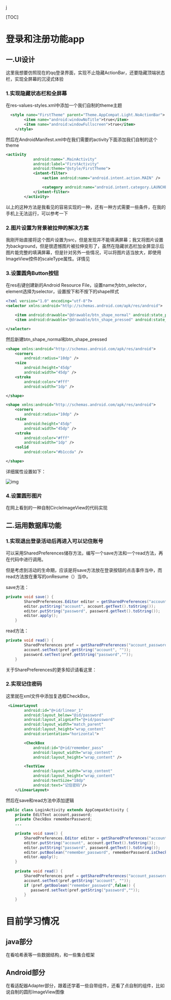 j

[TOC]



# 登录和注册功能app



## 一.UI设计

这里我想要仿照现在的qq登录界面，实现不止隐藏ActionBar，还要隐藏顶端状态栏，实现全屏幕的沉浸式体验

### 1.实现隐藏状态栏和全屏幕

在res-values-styles.xml中添加一个我们自制的theme主题

```xml
  <style name="FirstTheme" parent="Theme.AppCompat.Light.NoActionBar">
        <item name="android:windowNoTitle">true</item>
        <item name="android:windowFullscreen">true</item>
    </style>
```

然后在AndroidManifest.xml中在我们需要的activity下面添加我们自制的这个theme

```xml
<activity
            android:name=".MainActivity"
            android:label="FirstActivity"
            android:theme="@style/FirstTheme">
            <intent-filter>
                <action android:name="android.intent.action.MAIN" />

                <category android:name="android.intent.category.LAUNCHER" />
            </intent-filter>
        </activity>
```

以上的这种方法是我看见的容易实现的一种，还有一种方式需要一些条件，在我的手机上无法运行，可以参考一下

[Android中隐藏顶部状态栏的那些坑]: https://www.cnblogs.com/shen-hua/p/6082957.html

### 2.图片设置为背景被拉伸的解决方案

我刚开始直接将这个图片设置为src，但是发现并不能填满屏幕；我又将图片设置为background，但是很遗憾图片被拉伸变形了，虽然在隐藏状态栏加全屏显示后图片能完整的填满屏幕，但是针对另外一些情况，可以将图片适当放大，即使用ImageView控件的scaleType属性。详情见

[Android--UI之ImageView]: https://www.cnblogs.com/plokmju/p/android__ImageView.html

### 3.设置圆角Button按钮

在res右键创建新的Android Resource File，设置name为btn_selector，element选择为selector，设置按下和不按下的shape样式

```xml
<?xml version="1.0" encoding="utf-8"?>
<selector xmlns:android="http://schemas.android.com/apk/res/android">

    <item android:drawable="@drawable/btn_shape_normal" android:state_pressed="false" />
    <item android:drawable="@drawable/btn_shape_pressed" android:state_pressed="true" />

</selector>
```

然后新建btn_shape_normal和btn_shape_pressed

```xml
<shape xmlns:android="http://schemas.android.com/apk/res/android">
    <corners
        android:radius="10dp" />
    <size
        android:height="45dp"
        android:width="45dp" />
    <stroke
        android:color="#fff"
        android:width="1dp" />

</shape>
```

```xml
<shape xmlns:android="http://schemas.android.com/apk/res/android">
    <corners
        android:radius="10dp" />
    <size
        android:height="45dp"
        android:width="45dp" />
    <stroke
        android:color="#fff"
        android:width="1dp" />
    <solid
        android:color="#b1ccda" />

</shape>
```

详细属性设置如下：

![img](https://img-blog.csdn.net/20170108225617254?watermark/2/text/aHR0cDovL2Jsb2cuY3Nkbi5uZXQvbGVpbGlmZW5neGluZ213/font/5a6L5L2T/fontsize/400/fill/I0JBQkFCMA==/dissolve/70/gravity/SouthEast)

### 4.设置圆形图片

在网上看到的一种自制CircleImageView的代码实现

## 二.运用数据库功能

### 1.实现退出登录活动后再进入可以记住账号

可以采用SharedPreferences储存方法，编写一个save方法和一个read方法，再在代码中进行调用。

但是考虑到活动的生命期，应该是将save方法放在登录按钮的点击事件当中，而read方法放在重写的onResume（）当中。

save方法：

```java
private void save() {
        SharedPreferences.Editor editor = getSharedPreferences("account_password",MODE_PRIVATE).edit();
        editor.putString("account", account.getText().toString());
        editor.putString("password", password.getText().toString());
        editor.apply();
    }
```

read方法：

```java
private void read() {
        SharedPreferences pref = getSharedPreferences("account_password", MODE_PRIVATE);
        account.setText(pref.getString("account", ""));
        password.setText(pref.getString("password",""));
    }
```

关于SharePreferences的更多知识请看这里：

[传送门]: https://www.cnblogs.com/smyhvae/p/4019379.html



### 2.实现记住密码

这里就在xml文件中添加复选框CheckBox，

```xml
 <LinearLayout
        android:id="@+id/linear_1"
        android:layout_below="@id/password"
        android:layout_alignLeft="@+id/password"
        android:layout_width="match_parent"
        android:layout_height="wrap_content"
        android:orientation="horizontal">

        <CheckBox
            android:id="@+id/remember_pass"
            android:layout_width="wrap_content"
            android:layout_height="wrap_content" />

        <TextView
            android:layout_width="wrap_content"
            android:layout_height="wrap_content"
            android:textSize="18dp"
            android:text="记住密码"/>
    </LinearLayout>
```

然后在save和read方法中添加逻辑

```java
public class LoginActivity extends AppCompatActivity {
    private EditText account,password;
    private CheckBox rememberPassword;
    ...
        
    private void save() {
        SharedPreferences.Editor editor = getSharedPreferences("account_password",MODE_PRIVATE).edit();
        editor.putString("account", account.getText().toString());
        editor.putString("password", password.getText().toString());
        editor.putBoolean("remember_password", rememberPassword.isChecked());
        editor.apply();
    }
    
    private void read() {
        SharedPreferences pref = getSharedPreferences("account_password", MODE_PRIVATE);
        account.setText(pref.getString("account", ""));
        if (pref.getBoolean("remember_password",false)) {
           password.setText(pref.getString("password",""));
        }
    }

```

# 目前学习情况

## java部分

在看哈希表等一些数据结构，和一些集合框架

## Android部分

在看适配器Adapter部分，跟着还学着一些自带组件，还看了点自制的组件，比如说自制的圆形ImageView图像
